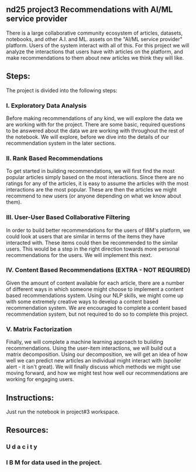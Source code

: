 ## nd25 project3 Recommendations with AI/ML service provider

There is a large collaborative community ecosystem of articles, datasets, notebooks, and other A.I. and ML. assets on the "AI/ML service provider" platform. Users of the system interact with all of this. For this project we will analyze the interactions that users have with articles on the platform, and make recommendations to them about new articles we think they will like.

## Steps:
The project is divided into the following steps:

### I. Exploratory Data Analysis

Before making recommendations of any kind, we will explore the data we are working with for the project. There are some basic, required questions to be answered about the data we are working with throughout the rest of the notebook. We will explore, before we dive into the details of our recommendation system in the later sections.

### II. Rank Based Recommendations

To get started in building recommendations, we will first find the most popular articles simply based on the most interactions. Since there are no ratings for any of the articles, it is easy to assume the articles with the most interactions are the most popular. These are then the articles we might recommend to new users (or anyone depending on what we know about them).

### III. User-User Based Collaborative Filtering

In order to build better recommendations for the users of IBM's platform, we could look at users that are similar in terms of the items they have interacted with. These items could then be recommended to the similar users. This would be a step in the right direction towards more personal recommendations for the users. We will implement this next.

### IV. Content Based Recommendations (EXTRA - NOT REQUIRED)

Given the amount of content available for each article, there are a number of different ways in which someone might choose to implement a content based recommendations system. Using our NLP skills, we might come up with some extremely creative ways to develop a content based recommendation system. We are encouraged to complete a content based recommendation system, but not required to do so to complete this project.

### V. Matrix Factorization

Finally, we will complete a machine learning approach to building recommendations. Using the user-item interactions, we will build out a matrix decomposition. Using our decomposition, we will get an idea of how well we can predict new articles an individual might interact with (spoiler alert - it isn't great). We will finally discuss which methods we might use moving forward, and how we might test how well our recommendations are working for engaging users.


## Instructions:
Just run the notebook in project#3 workspace.

## Resources:

### U d a c i t y
### I B M for data used in the project.
